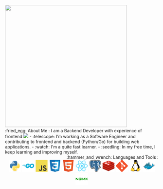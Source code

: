 <div>
    <div align="left">
        <img src="https://media3.giphy.com/media/WS6CDvvyNDrhZRFBtT/giphy.gif" width="400" height="400">
    </div>
     <div align="right">
          <div align="left">
              :fried_egg: About Me :
              I am a Backend Developer with experience of frontend  <img src="https://media.giphy.com/media/WUlplcMpOCEmTGBtBW/giphy.gif" width="30"/>
              - :telescope: I’m working as a Software Engineer and contributing
              to frontend and backend (Python/Go) for building web applications.
              - :watch: I'm a quite fast learner.
              - :seedling: In my free time, I keep learning and improving myself.
            </div>
        :hammer_and_wrench: Languages and Tools :
        <div align="center">
          <img src="https://github.com/devicons/devicon/blob/master/icons/python/python-original.svg" title="Python" alt="Git" width="40" height="40"/>
          <img src="https://github.com/devicons/devicon/blob/master/icons/go/go-original-wordmark.svg" title="Go" alt="Go" width="40" height="40"/>
          <img src="https://github.com/devicons/devicon/blob/master/icons/javascript/javascript-original.svg" title="JavaScript" alt="JavaScript" width="40" height="40"/>
          <img src="https://github.com/devicons/devicon/blob/master/icons/css3/css3-original.svg" title="CSS3" alt="CSS3" width="40" height="40"/>
          <img src="https://github.com/devicons/devicon/blob/master/icons/html5/html5-original.svg" title="HTML5" alt="HTML5" width="40" height="40"/>
          <img src="https://github.com/devicons/devicon/blob/master/icons/react/react-original.svg" title="React" alt="React" width="40" height="40"/>
          <img src="https://github.com/devicons/devicon/blob/master/icons/postgresql/postgresql-original.svg" title="PostgreSQL" alt="PostgreSQL" width="40" height="40"/>
          <img src="https://github.com/devicons/devicon/blob/master/icons/redis/redis-original.svg" title="Redis" alt="Redis" width="40" height="40"/>
          <img src="https://github.com/devicons/devicon/blob/master/icons/git/git-original.svg" title="Git" alt="Git" width="40" height="40"/>
          <img src="https://github.com/devicons/devicon/blob/master/icons/linux/linux-original.svg" title="Linux" alt="Linux" width="40" height="40"/>
          <img src="https://github.com/devicons/devicon/blob/master/icons/docker/docker-original.svg" title="Docker" alt="Docker" width="40" height="40"/>
          <img src="https://github.com/devicons/devicon/blob/master/icons/nginx/nginx-original.svg" title="Nginx" alt="Nginx" width="40" height="40"/>
        </div>
    </div>
</div>
<div id="viewprof" align="center">
  <img src="https://komarev.com/ghpvc/?username=DillerDurak&style=flat-square&color=blue" alt="">
</div>
 

  
